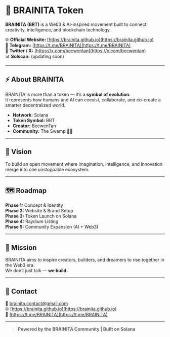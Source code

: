 # 🧠 BRAINITA Token

**BRAINITA (BRT)** is a Web3 & AI-inspired movement built to connect creativity, intelligence, and blockchain technology.

🌐 **Official Website:** [https://brainita.github.io](https://brainita.github.io)  
🐊 **Telegram:** [https://t.me/BRAINITA](https://t.me/BRAINITA)  
💛 **Twitter / X:** [https://x.com/becwentan](https://x.com/becwentan)  
📊 **Solscan:** (updating soon)

---

## ⚡ About BRAINITA

BRAINITA is more than a token — it’s a **symbol of evolution**.  
It represents how humans and AI can coexist, collaborate, and co-create a smarter decentralized world.

- **Network:** Solana  
- **Token Symbol:** BRT  
- **Creator:** BecwenTan  
- **Community:** The Swamp 💛🐊

---

## 🚀 Vision

To build an open movement where imagination, intelligence, and innovation merge into one unstoppable ecosystem.

---

## 🗺️ Roadmap

**Phase 1:** Concept & Identity  
**Phase 2:** Website & Brand Setup  
**Phase 3:** Token Launch on Solana  
**Phase 4:** Raydium Listing  
**Phase 5:** Community Expansion (AI + Web3)

---

## 🧩 Mission

BRAINITA aims to inspire creators, builders, and dreamers to rise together in the Web3 era.  
We don’t just talk — **we build.**

---

## 💛 Contact

📩 brainita.contact@gmail.com  
🌐 [https://brainita.github.io](https://brainita.github.io)  
🐊 [https://t.me/BRAINITA](https://t.me/BRAINITA)

---

> **Powered by the BRAINITA Community | Built on Solana**
